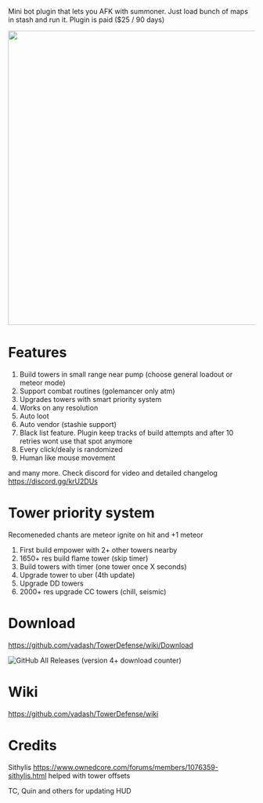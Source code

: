 Mini bot plugin that lets you AFK with summoner. Just load bunch of maps in stash and run it. Plugin is paid ($25 / 90 days)

[<img src="https://i.imgur.com/9wf1CN7.png" width="600"/>](https://youtu.be/2ivutFg4Ofc?t=31 "full")

# Features

1. Build towers in small range near pump (choose general loadout or meteor mode)
2. Support combat routines (golemancer only atm)
3. Upgrades towers with smart priority system
4. Works on any resolution
6. Auto loot
7. Auto vendor (stashie support)
7. Black list feature. Plugin keep tracks of build attempts and after 10 retries wont use that spot anymore
8. Every click/dealy is randomized
9. Human like mouse movement

and many more. Check discord for video and detailed changelog https://discord.gg/krU2DUs

# Tower priority system

Recomeneded chants are meteor ignite on hit and +1 meteor

1. First build empower with 2+ other towers nearby
2. 1650+ res build flame tower (skip timer)
3. Build towers with timer (one tower once X seconds)
4. Upgrade tower to uber (4th update)
5. Upgrade DD towers
6. 2000+ res upgrade CC towers (chill, seismic)

# Download

https://github.com/vadash/TowerDefense/wiki/Download

![GitHub All Releases](https://img.shields.io/github/downloads/vadash/TowerDefense/total) (version 4+ download counter)

# Wiki

https://github.com/vadash/TowerDefense/wiki

# Credits

Sithylis https://www.ownedcore.com/forums/members/1076359-sithylis.html helped with tower offsets

TC, Quin and others for updating HUD
